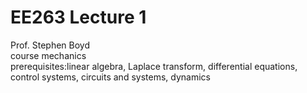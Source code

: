 # EE263 Lecture 1    
Prof. Stephen Boyd     
course mechanics      
prerequisites:linear algebra, Laplace transform, differential equations, control systems, circuits and systems, dynamics    



